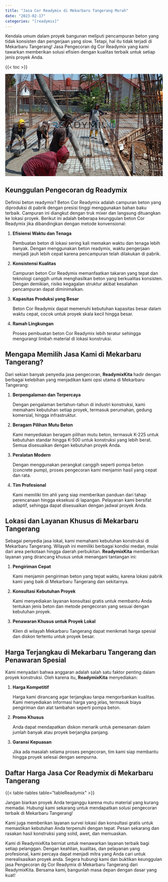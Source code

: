 ```yaml
---
title: "Jasa Cor Readymix di Mekarbaru Tangerang Murah"
date: "2023-02-17"
categories: "[readymix]"
---
```


Kendala umum dalam proyek bangunan meliputi pencampuran beton yang tidak konsisten dan pengerjaan yang slow. Tetapi, hal itu tidak terjadi di Mekarbaru Tangerang! Jasa Pengecoran dg Cor Readymix yang kami tawarkan memberikan solusi efisien dengan kualitas terbaik untuk setiap jenis proyek Anda.

{{< toc >}}

![Jasa Cor Readymix di Mekarbaru Tangerang Murah](/images/readymix/cor-readymix-24.jpg)

## Keunggulan Pengecoran dg Readymix

Definisi beton readymix? Beton Cor Readymix adalah campuran beton yang diproduksi di pabrik dengan presisi tinggi menggunakan bahan baku terbaik. Campuran ini diangkut dengan truk mixer dan langsung dituangkan ke lokasi proyek. Berikut ini adalah beberapa keunggulan beton Cor Readymix jika dibandingkan dengan metode konvensional:

1. **Efisiensi Waktu dan Tenaga**

   Pembuatan beton di lokasi sering kali memakan waktu dan tenaga lebih banyak. Dengan menggunakan beton readymix, waktu pengerjaan menjadi jauh lebih cepat karena pencampuran telah dilakukan di pabrik.

2. **Konsistensi Kualitas**

   Campuran beton Cor Readymix memanfaatkan takaran yang tepat dan teknologi canggih untuk menghasilkan beton yang berkualitas konsisten. Dengan demikian, risiko kegagalan struktur akibat kesalahan pencampuran dapat diminimalkan.

3. **Kapasitas Produksi yang Besar**

   Beton Cor Readymix dapat memenuhi kebutuhan kapasitas besar dalam waktu cepat, cocok untuk proyek skala kecil hingga besar.

4. **Ramah Lingkungan**

   Proses pembuatan beton Cor Readymix lebih teratur sehingga mengurangi limbah material di lokasi konstruksi.

## Mengapa Memilih Jasa Kami di Mekarbaru Tangerang?

Dari sekian banyak penyedia jasa pengecoran, **ReadymixKita** hadir dengan berbagai kelebihan yang menjadikan kami opsi utama di Mekarbaru Tangerang:

1. **Berpengalaman dan Terpercaya**

   Dengan pengalaman bertahun-tahun di industri konstruksi, kami memahami kebutuhan setiap proyek, termasuk perumahan, gedung komersial, hingga infrastruktur.

2. **Beragam Pilihan Mutu Beton**

   Kami menyediakan beragam pilihan mutu beton, termasuk K-225 untuk kebutuhan standar hingga K-500 untuk konstruksi yang lebih berat. Semua disesuaikan dengan kebutuhan proyek Anda.

3. **Peralatan Modern**

   Dengan menggunakan perangkat canggih seperti pompa beton (concrete pump), proses pengecoran kami menjamin hasil yang cepat dan rata.

4. **Tim Profesional**

   Kami memiliki tim ahli yang siap memberikan panduan dari tahap perencanaan hingga eksekusi di lapangan. Pelayanan kami bersifat adaptif, sehingga dapat disesuaikan dengan jadwal proyek Anda.

## Lokasi dan Layanan Khusus di Mekarbaru Tangerang

Sebagai penyedia jasa lokal, kami memahami kebutuhan konstruksi di Mekarbaru Tangerang. Wilayah ini memiliki berbagai kondisi medan, mulai dari area perkotaan hingga daerah perbukitan. **ReadymixKita** memberikan layanan yang dirancang khusus untuk menangani tantangan ini:

1. **Pengiriman Cepat**

   Kami menjamin pengiriman beton yang tepat waktu, karena lokasi pabrik kami yang baik di Mekarbaru Tangerang dan sekitarnya.

2. **Konsultasi Kebutuhan Proyek**

   Kami menyediakan layanan konsultasi gratis untuk membantu Anda tentukan jenis beton dan metode pengecoran yang sesuai dengan kebutuhan proyek.

3. **Penawaran Khusus untuk Proyek Lokal**

   Klien di wilayah Mekarbaru Tangerang dapat menikmati harga spesial dan diskon tertentu untuk proyek besar.

## Harga Terjangkau di Mekarbaru Tangerang dan Penawaran Spesial

Kami menyadari bahwa anggaran adalah salah satu faktor penting dalam proyek konstruksi. Oleh karena itu, **ReadymixKita** menyediakan:

1. **Harga Kompetitif**

   Harga kami dirancang agar terjangkau tanpa mengorbankan kualitas. Kami menyediakan informasi harga yang jelas, termasuk biaya pengiriman dan alat tambahan seperti pompa beton.

2. **Promo Khusus**

   Anda dapat mendapatkan diskon menarik untuk pemesanan dalam jumlah banyak atau proyek berjangka panjang.

3. **Garansi Kepuasan**

   Jika ada masalah selama proses pengecoran, tim kami siap membantu hingga proyek selesai dengan sempurna.

## Daftar Harga Jasa Cor Readymix di Mekarbaru Tangerang

{{< table-tables table="tableReadymix" >}}

Jangan biarkan proyek Anda terganggu karena mutu material yang kurang memadai. Hubungi kami sekarang untuk mendapatkan solusi pengecoran terbaik di Mekarbaru Tangerang!

Kami juga memberikan layanan survei lokasi dan konsultasi gratis untuk memastikan kebutuhan Anda terpenuhi dengan tepat. Pesan sekarang dan rasakan hasil konstruksi yang solid, awet, dan memuaskan.

Kami di ReadymixKita berniat untuk menawarkan layanan terbaik bagi setiap pelanggan. Dengan keahlian, kualitas, dan pelayanan yang profesional, kami percaya dapat menjadi mitra yang Anda cari untuk merealisasikan proyek anda. Segera hubungi kami dan buktikan keunggulan jasa Pengecoran dg Cor Readymix di Mekarbaru Tangerang dari ReadymixKita. Bersama kami, bangunlah masa depan dengan dasar yang kuat!
